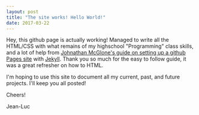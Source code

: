 ```yaml
---
layout: post
title: "The site works! Hello World!"
date: 2017-03-22
---
```


Hey, this github page is actually working! Managed to write all the HTML/CSS with what remains of my highschool
"Programming" class skills, and a lot of help from [Johnathan McGlone's guide on setting up a github Pages site](http://jmcglone.com/guides/github-pages/)
with [Jekyll](https://jekyllrb.com/). Thank you so much for the easy to follow guide, it was a great refresher on
how to HTML.

I'm hoping to use this site to document all my current, past, and future projects. I'll keep you all posted!

Cheers!

Jean-Luc
